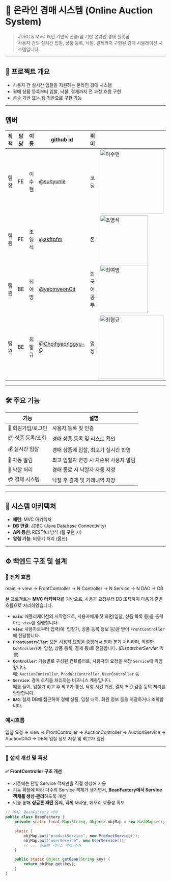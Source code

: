 # 🧾 온라인 경매 시스템 (Online Auction System)

>
> JDBC & MVC 패턴 기반의 콘솔/웹 기반 온라인 경매 플랫폼  
> 사용자 간의 실시간 입찰, 상품 등록, 낙찰, 결제까지 구현된 경매 시뮬레이션 시스템입니다.
>
>
---

## 🧩 프로젝트 개요

- 사용자 간 실시간 입찰을 지원하는 온라인 경매 시스템
- 경매 상품 등록부터 입찰, 낙찰, 결제까지 전 과정 흐름 구현
- 콘솔 기반 또는 웹 기반으로 구현 가능

---
## 멤버
  | 직책 | 담당 | 이름 | github id  | 취미 | |
|--|--|--|--|--|--|
| 팀장 | FE | 이수현 |  [@suhyunle](https://github.com/suhyunle)| 코딩 | <img src="https://github.com/user-attachments/assets/091149b0-d2c4-4fb9-9119-540e421f023c" alt="이수현" width="200"/> |
| 팀원 | FE | 조영석 | [@zkftpfm](https://github.com/zkftpfm) | 돈 | <img src="https://github.com/user-attachments/assets/4a4ec42f-389d-4020-b925-eb2a2186011c" alt="조영석" width="150"/> |
| 팀원 | BE | 최여명 | [@yeomyeonGit](https://github.com/yeomyeonGit) | 외국어 공부 | <img src="https://github.com/user-attachments/assets/5b8157c2-e66b-4965-8401-fadfa5a839f1" alt="최여명" width="150"/> |
| 팀원 | BE | 최형규 | [@Choihyeonggyu-Q](https://github.com/Choihyeonggyu-Q) | 명상 | <img src="https://github.com/user-attachments/assets/c656ac85-652c-4981-93a8-ae1068cbd030" alt="최형규" width="200"/>  |

---
## 🛠️ 주요 기능

| 기능            | 설명 |
|----------------|------|
| 🔐 회원가입/로그인 | 사용자 등록 및 인증 |
| 📦 상품 등록/조회 | 경매 상품 등록 및 리스트 확인 |
| 💰 실시간 입찰     | 경매 상품에 입찰, 최고가 실시간 반영 |
| 📩 자동 알림       | 최고 입찰자 변경 시 차순위 사용자 알림 |
| 🏁 낙찰 처리       | 경매 종료 시 낙찰자 자동 지정 |
| 💳 결제 시스템     | 낙찰 후 결제 및 거래내역 저장 |

---

## 🧱 시스템 아키텍처


- **패턴**: MVC 아키텍처
- **DB 연결**: JDBC (Java Database Connectivity)
- **API 통신**: RESTful 방식 (웹 구현 시)
- **알림 기능**: 비동기 처리 (옵션)

---
## ⚙️ 백엔드 구조 및 설계

### 🧭 전체 흐름

main → view → FrontController → N Controller → N Service → N DAO → DB



본 프로젝트는 **MVC 아키텍처**를 기반으로, 사용자 요청부터 DB 조작까지 다음과 같은 흐름으로 처리하였습니다. 

- **`main`**: 애플리케이션의 시작점으로, 사용자에게 첫 화면(입찰, 상품 목록 등)을 출력하는 `view`를 실행합니다.
- **`view`**: 사용자로부터 입력(예: 입찰가, 상품 등록 정보 등)을 받아 `FrontController`에 전달합니다.
- **`FrontController`**: 모든 사용자 요청을 중앙에서 받아 분기 처리하며, 적절한 `Controller`(예: 입찰, 상품 등록, 결제 등)로 전달합니다. (*DispatcherServlet 역할*)
- **`Controller`**: 기능별로 구성된 컨트롤러로, 사용자의 요청을 해당 `Service`에 위임합니다.  
  예: `AuctionController`, `ProductController`, `UserController` 등
- **`Service`**: 경매 로직을 처리하는 비즈니스 계층입니다.  
  예를 들어, 입찰가 비교 후 최고가 갱신, 낙찰 시간 계산, 결제 조건 검증 등의 처리를 담당합니다.
- **`DAO`**: 실제 DB에 접근하여 경매 상품, 입찰 내역, 회원 정보 등을 저장하거나 조회합니다.


### 예시흐름
입찰 요청 → view → FrontController → AuctionController
          → AuctionService → AuctionDAO → DB에 입찰 정보 저장 및 최고가 갱신


---

### 🧱 설계 개선 및 특징

#### ✅ FrontController 구조 개선

- 기존에는 단일 Service 객체만을 직접 생성해 사용
- 기능 확장에 따라 다수의 Service 객체가 생기면서, **BeanFactory에서 Service 객체를 생성·관리**하도록 개선
- 이를 통해 **싱글톤 패턴 유지**, 객체 재사용, 메모리 효율성 확보

```java
// 예시: BeanFactory 내부
public class BeanFactory {
    private static final Map<String, Object> objMap = new HashMap<>();

    static {
        objMap.put("productService", new ProductService());
        objMap.put("userService", new UserService());
        // ... 필요한 서비스 객체 추가
    }

    public static Object getBean(String key) {
        return objMap.get(key);
    }
}

